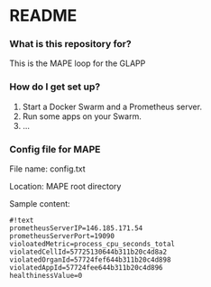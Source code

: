 # README #

### What is this repository for? ###

This is the MAPE loop for the GLAPP


### How do I get set up? ###

1. Start a Docker Swarm and a Prometheus server.
2. Run some apps on your Swarm.
3. ...


### Config file for MAPE ###

File name: config.txt

Location: MAPE root directory

Sample content:
```
#!text
prometheusServerIP=146.185.171.54
prometheusServerPort=19090
violoatedMetric=process_cpu_seconds_total
violatedCellId=57725130644b311b20c4d8a2
violatedOrganId=57724fef644b311b20c4d898
violatedAppId=57724fee644b311b20c4d896
healthinessValue=0

```